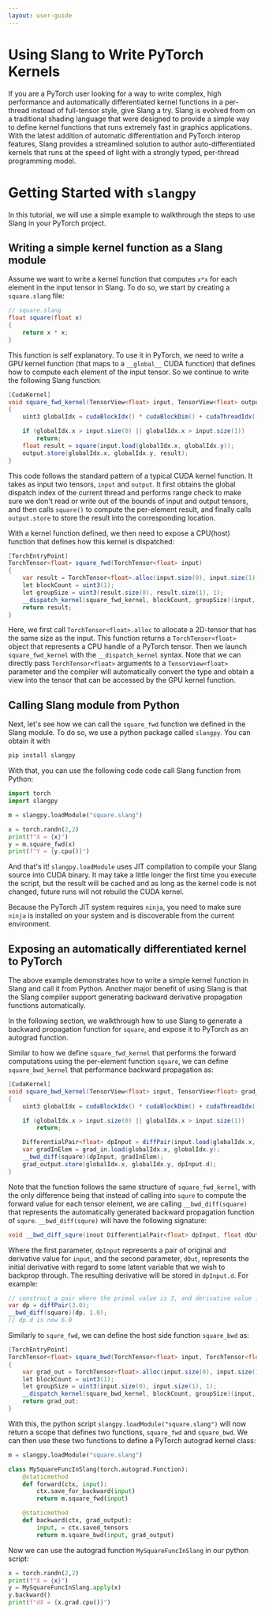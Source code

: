 ```yaml
---
layout: user-guide
---
```


Using Slang to Write PyTorch Kernels
=========================================================

If you are a PyTorch user looking for a way to write complex, high performance and automatically differentiated kernel functions in a per-thread instead of full-tensor style, give Slang a try. Slang is evolved from on a traditional shading language that were designed
to provide a simple way to define kernel functions that runs extremely fast in graphics applications. With the latest addition of
automatic differentiation and PyTorch interop features, Slang provides a streamlined solution to author auto-differentiated kernels
that runs at the speed of light with a strongly typed, per-thread programming model.

# Getting Started with `slangpy`

In this tutorial, we will use a simple example to walkthrough the steps to use Slang in your PyTorch project.

## Writing a simple kernel function as a Slang module

Assume we want to write a kernel function that computes `x*x` for each element in the input tensor in Slang. To do so,
we start by creating a `square.slang` file:

```csharp
// square.slang
float square(float x)
{
    return x * x;
}
```

This function is self explanatory. To use it in PyTorch, we need to write a GPU kernel function (that maps to a 
`__global__` CUDA function) that defines how to compute each element of the input tensor. So we continue to write
the following Slang function:

```csharp
[CudaKernel]
void square_fwd_kernel(TensorView<float> input, TensorView<float> output)
{
    uint3 globalIdx = cudaBlockIdx() * cudaBlockDim() + cudaThreadIdx();

    if (globalIdx.x > input.size(0) || globalIdx.x > input.size(1))
        return;
    float result = square(input.load(globalIdx.x, globalIdx.y));
    output.store(globalIdx.x, globalIdx.y, result);
}
```

This code follows the standard pattern of a typical CUDA kernel function. It takes as input
two tensors, `input` and `output`. 
It first obtains the global dispatch index of the current thread and performs range check to make sure we don't read or write out
of the bounds of input and output tensors, and then calls `square()` to compute the per-element result, and
finally calls `output.store` to store the result into the corresponding location.

With a kernel function defined, we then need to expose a CPU(host) function that defines how this kernel is dispatched:
```csharp
[TorchEntryPoint]
TorchTensor<float> square_fwd(TorchTensor<float> input)
{
    var result = TorchTensor<float>.alloc(input.size(0), input.size(1));
    let blockCount = uint3(1);
    let groupSize = uint3(result.size(0), result.size(1), 1);
    __dispatch_kernel(square_fwd_kernel, blockCount, groupSize)(input, result);
    return result;
}
```
Here, we first call `TorchTensor<float>.alloc` to allocate a 2D-tensor that has the same size as the input.
This function returns a `TorchTensor<float>` object that represents a CPU handle of a PyTorch tensor.
Then we launch `square_fwd_kernel` with the `__dispatch_kernel` syntax. Note that we can directly pass
`TorchTensor<float>` arguments to a `TensorView<float>` parameter and the compiler will automatically convert
the type and obtain a view into the tensor that can be accessed by the GPU kernel function.

## Calling Slang module from Python

Next, let's see how we can call the `square_fwd` function we defined in the Slang module.
To do so, we use a python package called `slangpy`. You can obtain it with

```bash
pip install slangpy
```

With that, you can use the following code code call Slang function from Python:

```python
import torch
import slangpy

m = slangpy.loadModule("square.slang")

x = torch.randn(2,2)
print(f"X = {x}")
y = m.square_fwd(x)
print(f"Y = {y.cpu()}")
```

And that's it! `slangpy.loadModule` uses JIT compilation to compile your Slang source into CUDA binary.
It may take a little longer the first time you execute the script, but the result will be cached and as
long as the kernel code is not changed, future runs will not rebuild the CUDA kernel.

Because the PyTorch JIT system requires `ninja`, you need to make sure `ninja` is installed on your system
and is discoverable from the current environment.

## Exposing an automatically differentiated kernel to PyTorch

The above example demonstrates how to write a simple kernel function in Slang and call it from Python.
Another major benefit of using Slang is that the Slang compiler support generating backward derivative
propagation functions automatically.

In the following section, we walkthrough how to use Slang to generate a backward propagation function
for `square`, and expose it to PyTorch as an autograd function.

Similar to how we define `square_fwd_kernel` that performs the forward computations using the per-element
function `square`, we can define `square_bwd_kernel` that performance backward propagation as:

```csharp
[CudaKernel]
void square_bwd_kernel(TensorView<float> input, TensorView<float> grad_in, TensorView<float> grad_output)
{
    uint3 globalIdx = cudaBlockIdx() * cudaBlockDim() + cudaThreadIdx();

    if (globalIdx.x > input.size(0) || globalIdx.x > input.size(1))
        return;

    DifferentialPair<float> dpInput = diffPair(input.load(globalIdx.x, globalIdx.y));
    var gradInElem = grad_in.load(globalIdx.x, globalIdx.y);
    __bwd_diff(square)(dpInput, gradInElem);
    grad_output.store(globalIdx.x, globalIdx.y, dpInput.d);
}
```

Note that the function follows the same structure of `square_fwd_kernel`, with the only difference being that
instead of calling into `squre` to compute the forward value for each tensor element, we are calling `__bwd_diff(square)`
that represents the automatically generated backward propagation function of `squre`.
`__bwd_diff(squre)` will have the following signature:
```csharp
void __bwd_diff_squre(inout DifferentialPair<float> dpInput, float dOut);
```

Where the first parameter, `dpInput` represents a pair of original and derivative value for `input`, and the second parameter,
`dOut`, represents the initial derivative with regard to some latent variable that we wish to backprop through. The resulting
derivative will be stored in `dpInput.d`. For example:

```csharp
// construct a pair where the primal value is 3, and derivative value is 0.
var dp = diffPair(3.0);
__bwd_diff(square)(dp, 1.0);
// dp.d is now 6.0
```

Similarly to `squre_fwd`, we can define the host side function `square_bwd` as:

```csharp
[TorchEntryPoint]
TorchTensor<float> square_bwd(TorchTensor<float> input, TorchTensor<float> grad_in)
{
    var grad_out = TorchTensor<float>.alloc(input.size(0), input.size(1));
    let blockCount = uint3(1);
    let groupSize = uint3(input.size(0), input.size(1), 1);
    __dispatch_kernel(square_bwd_kernel, blockCount, groupSize)(input, grad_in, grad_out);
    return grad_out;
}
```

With this, the python script `slangpy.loadModule("square.slang")` will now return
a scope that defines two functions, `square_fwd` and `square_bwd`. We can then use these
two functions to define a PyTorch autograd kernel class:

```python
m = slangpy.loadModule("square.slang")

class MySquareFuncInSlang(torch.autograd.Function):
    @staticmethod
    def forward(ctx, input):
        ctx.save_for_backward(input)
        return m.square_fwd(input)

    @staticmethod
    def backward(ctx, grad_output):
        input, = ctx.saved_tensors
        return m.square_bwd(input, grad_output)
```

Now we can use the autograd function `MySquareFuncInSlang` in our python script:

```python
x = torch.randn(2,2)
print(f"X = {x}")
y = MySquareFuncInSlang.apply(x)
y.backward()
print(f"dX = {x.grad.cpu()}")
```

